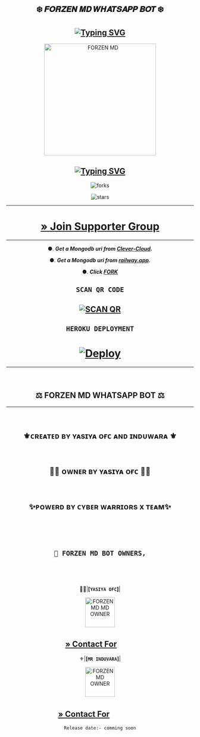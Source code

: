   <div align="center">
    
## ❄️ 𝑭𝑶𝑹𝒁𝑬𝑵 𝑴𝑫 𝑾𝑯𝑨𝑻𝑺𝑨𝑷𝑷 𝑩𝑶𝑻 ❄️ 

## [![Typing SVG](https://readme-typing-svg.herokuapp.com?font=Rockstar-ExtraBold&color=17202A&lines=🌸+Version+1+.+0+🌸;🌸+Version+1+.+0+🌸)](https://git.io/typing-svg)


 <p align="center">  
 <a href="[https://telegra.ph/file/953048fb3aa3aae12a12a.jpg](https://telegra.ph/file/0b5a7839e8ee21874921e.jpg)">
    <img alt="FORZEN MD" height="300" src="https://telegra.ph/file/0b5a7839e8ee21874921e.jpg">

    
## [![Typing SVG](https://readme-typing-svg.herokuapp.com?font=Rockstar-ExtraBold&color=F33A6A&lines=𝐖𝐞𝐥𝐜𝐨𝐦𝐞+𝐓𝐨:+𝑭𝑶𝑹𝒁𝑬𝑵+𝑴𝑫+𝑩𝑶𝑻;ᴏᴡɴᴇʀ+ʙʏ+ʏᴀsɪʏᴀ+ᴏғғɪᴄɪᴀʟ;ℂ𝕣𝕖𝕒𝕥𝕖𝕕+𝕓𝕪:+ʏᴀsɪʏᴀ+ᴀɴᴅ+ɪɴᴅᴜᴡᴀʀᴀ;ᴘᴏᴡᴇʀᴅ+ʙʏ:+ᴄʏʙᴇʀ+ᴡᴀʀʀɪᴏʀs+x+ᴛᴇᴀᴍ)](https://git.io/typing-svg)


![forks](https://img.shields.io/github/forks/yasiyaofc/FORZEN-MD?label=Forks&style=social)

![stars](https://img.shields.io/github/stars/yasiyaofc/FORZEN-MD?style=social)

----------
# **[» Join Supporter Group](https://chat.whatsapp.com/L2i6oDCjljt4mtBTUvTh7t)**

----------
●. ***Get a Mongodb uri from [Clever-Cloud](https://api.clever-cloud.com/v2/session/login).***

●. ***Get a Mongodb uri from [railway.app](https://railway.app).***

●.  ***Click [FORK](https://github.com/yasiyaofc/FORZEN-MD/fork)***

## ```SCAN QR CODE```
[![SCAN QR](https://repl.it/badge/github/quiec/whatsasena)](https://replit.com/@KaliduGaweshana/MR-KALINDU-BOT)
---
## ```HEROKU DEPLOYMENT```

# [![Deploy](https://www.herokucdn.com/deploy/button.svg)](https://heroku.com/deploy?template=https://github.com/CyberWarriorsX/FORZEN-MD)
----------
ㅤ

## ⚖️ FORZEN MD WHATSAPP BOT ⚖️ 

----------
ㅤ
## ⚜️ᴄʀᴇᴀᴛᴇᴅ ʙʏ ʏᴀsɪʏᴀ ᴏғᴄ ᴀɴᴅ ɪɴᴅᴜᴡᴀʀᴀ ⚜️
ㅤ
## 🤹‍♂️ ᴏᴡɴᴇʀ ʙʏ ʏᴀsɪʏᴀ ᴏғᴄ 🤹‍♂️
ㅤ
## ✨ᴘᴏᴡᴇʀᴅ ʙʏ ᴄʏʙᴇʀ ᴡᴀʀʀɪᴏʀs x ᴛᴇᴀᴍ✨
ㅤ

ㅤㅤㅤ 
## **`💃 FORZEN MD BOT OWNERS,`**
ㅤ
----------

🤹‍♂️|**[`YASIYA OFC`]**|

 <p align="center">  
 <a href="https://telegra.ph/file/df917a1b5f3a35e15f82c.jpg">
    <img alt="FORZEN MD MD OWNER" height="80" src="https://telegra.ph/file/df917a1b5f3a35e15f82c.jpg">

**[» Contact For](https://wa.me/+94760018802)**
ㅤ
 ㅤ
 ---
⚜️|**[`MR INDUVARA`]**|

 <p align="center">  
 <a href="https://telegra.ph/file/f477e530b93d866c664b1.jpg">
    <img alt="FORZEN MD OWNER" height="80" src="https://telegra.ph/file/f477e530b93d866c664b1.jpg">
 
**[» Contact For](https://wa.me/+94719735716)**
ㅤ
ㅤㅤㅤ
---
`Release date:- comming soon`
